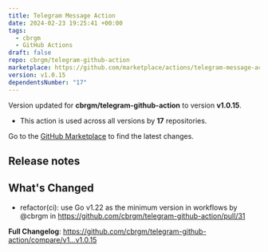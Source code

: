 ```yaml
---
title: Telegram Message Action
date: 2024-02-23 19:25:41 +00:00
tags:
  - cbrgm
  - GitHub Actions
draft: false
repo: cbrgm/telegram-github-action
marketplace: https://github.com/marketplace/actions/telegram-message-action
version: v1.0.15
dependentsNumber: "17"
---
```



Version updated for **cbrgm/telegram-github-action** to version **v1.0.15**.
- This action is used across all versions by **17** repositories.

Go to the [GitHub Marketplace](https://github.com/marketplace/actions/telegram-message-action) to find the latest changes.

## Release notes

## What's Changed
* refactor(ci): use Go v1.22 as the minimum version in workflows by @cbrgm in https://github.com/cbrgm/telegram-github-action/pull/31


**Full Changelog**: https://github.com/cbrgm/telegram-github-action/compare/v1...v1.0.15
